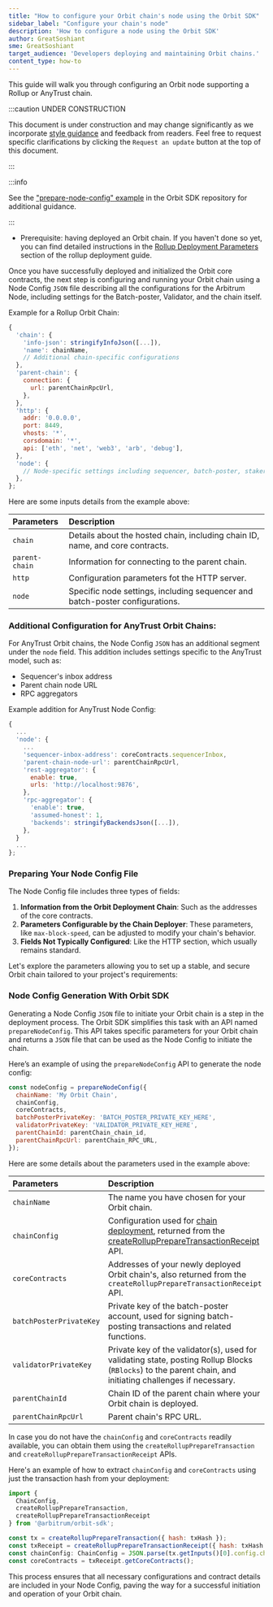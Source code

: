 ```yaml
---
title: "How to configure your Orbit chain's node using the Orbit SDK"
sidebar_label: "Configure your chain's node"
description: 'How to configure a node using the Orbit SDK'
author: GreatSoshiant
sme: GreatSoshiant
target_audience: 'Developers deploying and maintaining Orbit chains.'
content_type: how-to
---
```


This guide will walk you through configuring an Orbit node supporting a <a data-quicklook-from="arbitrum-rollup-chain">Rollup</a> or <a data-quicklook-from="arbitrum-anytrust-chain">AnyTrust</a> chain.

:::caution UNDER CONSTRUCTION

This document is under construction and may change significantly as we incorporate [style guidance](/for-devs/contribute#document-type-conventions) and feedback from readers. Feel free to request specific clarifications by clicking the `Request an update` button at the top of this document.

:::


:::info

See the ["prepare-node-config" example](https://github.com/OffchainLabs/arbitrum-orbit-sdk/tree/main/examples/prepare-node-config) in the Orbit SDK repository for additional guidance.

:::

- Prerequisite: having deployed an Orbit chain. If you haven't done so yet, you can find detailed instructions in the [Rollup Deployment Parameters](orbit-sdk-deploying-rollup-chain) section of the rollup deployment guide.

Once you have successfully deployed and initialized the Orbit core contracts, the next step is configuring and running your Orbit chain using a Node Config `JSON` file describing all the configurations for the Arbitrum Node, including settings for the Batch-poster, Validator, and the chain itself.

Example for a Rollup Orbit Chain:

```js
{
  'chain': {
    'info-json': stringifyInfoJson([...]),
    'name': chainName,
    // Additional chain-specific configurations
  },
  'parent-chain': {
    connection: {
      url: parentChainRpcUrl,
    },
  },
  'http': {
    addr: '0.0.0.0',
    port: 8449,
    vhosts: '*',
    corsdomain: '*',
    api: ['eth', 'net', 'web3', 'arb', 'debug'],
  },
  'node': {
    // Node-specific settings including sequencer, batch-poster, staker configurations
  },
};
```
Here are some inputs details from the example above:

| Parameters     | Description                                                                   |
| :------------- | :---------------------------------------------------------------------------- |
| `chain`        | Details about the hosted chain, including chain ID, name, and core contracts. |
| `parent-chain` | Information for connecting to the parent chain.                               |
| `http`         | Configuration parameters fot the HTTP server.                                 |
| `node`         | Specific node settings, including sequencer and batch-poster configurations.  |

### Additional Configuration for AnyTrust Orbit Chains:

For AnyTrust Orbit chains, the Node Config `JSON` has an additional segment under the `node` field. This addition includes settings specific to the AnyTrust model, such as:
- Sequencer's inbox address
- Parent chain node URL
- RPC aggregators

Example addition for AnyTrust Node Config:

```js
{
  ...
  'node': {
    ...
    'sequencer-inbox-address': coreContracts.sequencerInbox,
    'parent-chain-node-url': parentChainRpcUrl,
    'rest-aggregator': {
      enable: true,
      urls: 'http://localhost:9876',
    },
    'rpc-aggregator': {
      'enable': true,
      'assumed-honest': 1,
      'backends': stringifyBackendsJson([...]),
    },
  }
  ...
};
```

### Preparing Your Node Config File

The Node Config file includes three types of fields:

1. **Information from the Orbit Deployment Chain**: Such as the addresses of the core contracts.
2. **Parameters Configurable by the Chain Deployer**: These parameters, like `max-block-speed`, can be adjusted to modify your chain's behavior.
3. **Fields Not Typically Configured**: Like the HTTP section, which usually remains standard.

Let's explore the parameters allowing you to set up a stable, and secure Orbit chain tailored to your project's requirements:

### Node Config Generation With Orbit SDK

Generating a Node Config `JSON` file to initiate your Orbit chain is a step in the deployment process. The Orbit SDK simplifies this task with an API named `prepareNodeConfig`. This API takes specific parameters for your Orbit chain and returns a `JSON` file that can be used as the Node Config to initiate the chain.

Here’s an example of using the `prepareNodeConfig` API to generate the node config:

```js
const nodeConfig = prepareNodeConfig({
  chainName: 'My Orbit Chain',
  chainConfig,
  coreContracts,
  batchPosterPrivateKey: 'BATCH_POSTER_PRIVATE_KEY_HERE',
  validatorPrivateKey: 'VALIDATOR_PRIVATE_KEY_HERE',
  parentChainId: parentChain_chain_id,
  parentChainRpcUrl: parentChain_RPC_URL,
});
```
Here are some details about the parameters used in the example above:

| Parameters                | Description                                                                                                                                                                                                                           |
| :------------------------ | :------------------------------------------------------------------------------------------------------------------------------------------------------------------------------------------------------------------------------------ |
| `chainName`               | The name you have chosen for your Orbit chain.                                                                                                                                                                                        |
| `chainConfig`             | Configuration used for [chain deployment](orbit-sdk-deploying-rollup-chain#4-chainconfig), returned from the [createRollupPrepareTransactionReceipt](orbit-sdk-deploying-rollup-chain#createrolluppreparetransactionrequest-api) API. |
| `coreContracts`           | Addresses of your newly deployed Orbit chain's, also returned from the `createRollupPrepareTransactionReceipt` API.                                                                                                                   |
| `batchPosterPrivateKey  ` | Private key of the batch-poster account, used for signing batch-posting transactions and related functions.                                                                                                                           |
| `validatorPrivateKey`     | Private key of the validator(s), used for validating state, posting Rollup Blocks (`RBlocks`) to the parent chain, and initiating challenges if necessary.                                                                            |
| `parentChainId`           | Chain ID of the parent chain where your Orbit chain is deployed.                                                                                                                                                                      |
| `parentChainRpcUrl`       | Parent chain's RPC URL.                                                                                                                                                                                                               |

In case you do not have the `chainConfig` and `coreContracts` readily available, you can obtain them using the `createRollupPrepareTransaction` and `createRollupPrepareTransactionReceipt` APIs.

Here's an example of how to extract `chainConfig` and `coreContracts` using just the transaction hash from your deployment:

```js
import {
  ChainConfig,
  createRollupPrepareTransaction,
  createRollupPrepareTransactionReceipt
} from '@arbitrum/orbit-sdk';

const tx = createRollupPrepareTransaction({ hash: txHash });
const txReceipt = createRollupPrepareTransactionReceipt({ hash: txHash });
const chainConfig: ChainConfig = JSON.parse(tx.getInputs()[0].config.chainConfig);
const coreContracts = txReceipt.getCoreContracts();
```

This process ensures that all necessary configurations and contract details are included in your Node Config, paving the way for a successful initiation and operation of your Orbit chain.
